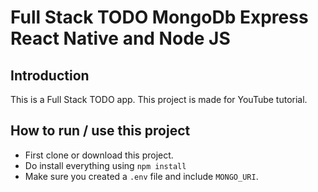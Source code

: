 # Full Stack TODO MongoDb Express React Native and Node JS

## Introduction

This is a Full Stack TODO app. This project is made for YouTube tutorial.

## How to run / use this project

- First clone or download this project.
- Do install everything using `npm install`
- Make sure you created a `.env` file and include `MONGO_URI`.

